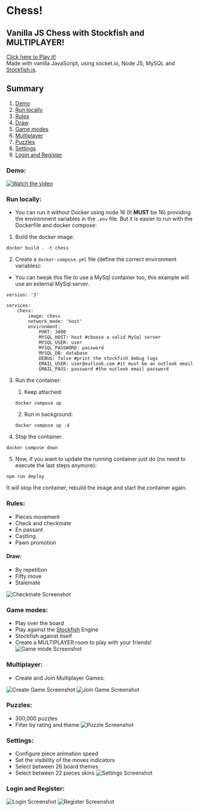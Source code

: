 # Chess!

## Vanilla JS Chess with Stockfish and MULTIPLAYER!

[Click here to Play it!](https://chess.rodolfoi.tech/)
<br>
Made with vanilla JavaScript, using socket.io, Node JS, MySQL and [Stockfish.js](https://github.com/nmrugg/stockfish.js/).
<br>

## Summary
1. [Demo](#demo)
2. [Run locally](#run-locally)
3. [Rules](#rules)
4. [Draw](#draw)
5. [Game modes](#game-modes)
6. [Multiplayer](#multiplayer)
7. [Puzzles](#puzzles)
8. [Settings](#settings)
9. [Login and Register](#login-and-register)

### Demo:

[![Watch the video](screenshots/video.png)](https://youtu.be/3foDjZ4LCQM)

### Run locally:

- You can run it without Docker using node 16 (It **MUST** be 16) providing the environment variables in the `.env` file. But it is easier to run with the Dockerfile and docker compose:

1. Build the docker image:

```
docker build . -t chess
```

2. Create a `docker-compose.yml` file (define the correct environment variables):
* You can tweak this file to use a MySql container too, this example will use an external MySql server.

```
version: '3'

services:
    chess:
        image: chess
        network_mode: 'host'
        environment:
            PORT: 3000
            MYSQL_HOST: host #choose a valid MySql server
            MYSQL_USER: user
            MYSQL_PASSWORD: password
            MYSQL_DB: database
            DEBUG: false #print the stockfish debug logs
            EMAIL_USER: user@outlook.com #it must be an outlook email
            EMAIL_PASS: password #the outlook email password
```

3. Run the container:
    1. Keep attached:
    ```
    docker compose up
    ```

    2. Run in background:
    ```
    docker compose up -d
    ```

4. Stop the container:

```
docker compose down
```

5. Now, if you want to update the running container just do (no need to execute the last steps anymore):

```
npm run deploy
```

It will stop the container, rebuild the image and start the container again.

### Rules:

-   Pieces movement
-   Check and checkmate
-   En passant
-   Castling
-   Pawn promotion

#### Draw:

-   By repetition
-   Fifty move
-   Stalemate

![Checkmate Screenshot](/screenshots/checkmate.png)

### Game modes:

-   Play over the board
-   Play against the [Stockfish](https://github.com/nmrugg/stockfish.js/) Engine
-   Stockfish against itself
-   Create a MULTIPLAYER room to play with your friends!
    ![Game mode Screenshot](/screenshots/gamemode.png)

### Multiplayer:

- Create and Join Multiplayer Games:

![Create Game Screenshot](/screenshots/creategame.png)
![Join Game Screenshot](/screenshots/joingame.png)

### Puzzles:

-   300,000 puzzles
-   Filter by rating and theme
    ![Puzzle Screenshot](/screenshots/puzzle.png)

### Settings:

-   Configure piece animation speed
-   Set the visibility of the moves indicators
-   Select between 26 board themes
-   Select between 22 pieces skins
    ![Settings Screenshot](/screenshots/preferences.png)

### Login and Register:

![Login Screenshot](/screenshots/signin.png)
![Register Screenshot](/screenshots/register.png)

